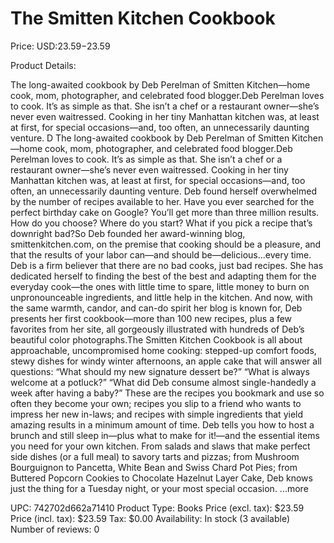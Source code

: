 # The Smitten Kitchen Cookbook

Price: USD:$23.59-$23.59

Product Details:

The long-awaited cookbook by Deb Perelman of Smitten Kitchen—home cook, mom, photographer, and celebrated food blogger.Deb Perelman loves to cook. It’s as simple as that. She isn’t a chef or a restaurant owner—she’s never even waitressed. Cooking in her tiny Manhattan kitchen was, at least at first, for special occasions—and, too often, an unnecessarily daunting venture. D The long-awaited cookbook by Deb Perelman of Smitten Kitchen—home cook, mom, photographer, and celebrated food blogger.Deb Perelman loves to cook. It’s as simple as that. She isn’t a chef or a restaurant owner—she’s never even waitressed. Cooking in her tiny Manhattan kitchen was, at least at first, for special occasions—and, too often, an unnecessarily daunting venture. Deb found herself overwhelmed by the number of recipes available to her. Have you ever searched for the perfect birthday cake on Google? You’ll get more than three million results. How do you choose? Where do you start? What if you pick a recipe that’s downright bad?So Deb founded her award-winning blog, smittenkitchen.com, on the premise that cooking should be a pleasure, and that the results of your labor can—and should be—delicious...every time. Deb is a firm believer that there are no bad cooks, just bad recipes. She has dedicated herself to finding the best of the best and adapting them for the everyday cook—the ones with little time to spare, little money to burn on unpronounceable ingredients, and little help in the kitchen. And now, with the same warmth, candor, and can-do spirit her blog is known for, Deb presents her first cookbook—more than 100 new recipes, plus a few favorites from her site, all gorgeously illustrated with hundreds of Deb’s beautiful color photographs.The Smitten Kitchen Cookbook is all about approachable, uncompromised home cooking: stepped-up comfort foods, stewy dishes for windy winter afternoons, an apple cake that will answer all questions: “What should my new signature dessert be?” “What is always welcome at a potluck?” “What did Deb consume almost single-handedly a week after having a baby?” These are the recipes you bookmark and use so often they become your own; recipes you slip to a friend who wants to impress her new in-laws; and recipes with simple ingredients that yield amazing results in a minimum amount of time. Deb tells you how to host a brunch and still sleep in—plus what to make for it!—and the essential items you need for your own kitchen. From salads and slaws that make perfect side dishes (or a full meal) to savory tarts and pizzas; from Mushroom Bourguignon to Pancetta, White Bean and Swiss Chard Pot Pies; from Buttered Popcorn Cookies to Chocolate Hazelnut Layer Cake, Deb knows just the thing for a Tuesday night, or your most special occasion. ...more

UPC: 742702d662a71410
Product Type: Books
Price (excl. tax): $23.59
Price (incl. tax): $23.59
Tax: $0.00
Availability: In stock (3 available)
Number of reviews: 0